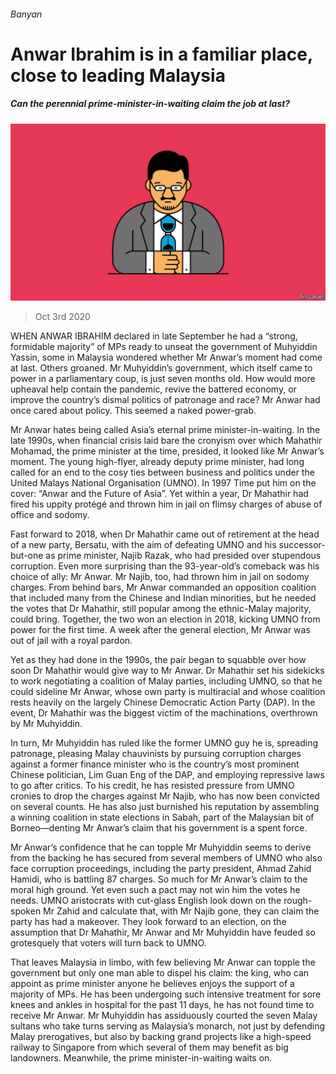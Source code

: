 ###### Banyan

# Anwar Ibrahim is in a familiar place, close to leading Malaysia 

##### Can the perennial prime-minister-in-waiting claim the job at last? 

![image](images/20201003_ASD001_0.jpg) 

> Oct 3rd 2020 


WHEN ANWAR IBRAHIM declared in late September he had a “strong, formidable majority” of MPs ready to unseat the government of Muhyiddin Yassin, some in Malaysia wondered whether Mr Anwar’s moment had come at last. Others groaned. Mr Muhyiddin’s government, which itself came to power in a parliamentary coup, is just seven months old. How would more upheaval help contain the pandemic, revive the battered economy, or improve the country’s dismal politics of patronage and race? Mr Anwar had once cared about policy. This seemed a naked power-grab.


Mr Anwar hates being called Asia’s eternal prime minister-in-waiting. In the late 1990s, when financial crisis laid bare the cronyism over which Mahathir Mohamad, the prime minister at the time, presided, it looked like Mr Anwar’s moment. The young high-flyer, already deputy prime minister, had long called for an end to the cosy ties between business and politics under the United Malays National Organisation (UMNO). In 1997 Time put him on the cover: “Anwar and the Future of Asia”. Yet within a year, Dr Mahathir had fired his uppity protégé and thrown him in jail on flimsy charges of abuse of office and sodomy.



Fast forward to 2018, when Dr Mahathir came out of retirement at the head of a new party, Bersatu, with the aim of defeating UMNO and his successor-but-one as prime minister, Najib Razak, who had presided over stupendous corruption. Even more surprising than the 93-year-old’s comeback was his choice of ally: Mr Anwar. Mr Najib, too, had thrown him in jail on sodomy charges. From behind bars, Mr Anwar commanded an opposition coalition that included many from the Chinese and Indian minorities, but he needed the votes that Dr Mahathir, still popular among the ethnic-Malay majority, could bring. Together, the two won an election in 2018, kicking UMNO from power for the first time. A week after the general election, Mr Anwar was out of jail with a royal pardon.


Yet as they had done in the 1990s, the pair began to squabble over how soon Dr Mahathir would give way to Mr Anwar. Dr Mahathir set his sidekicks to work negotiating a coalition of Malay parties, including UMNO, so that he could sideline Mr Anwar, whose own party is multiracial and whose coalition rests heavily on the largely Chinese Democratic Action Party (DAP). In the event, Dr Mahathir was the biggest victim of the machinations, overthrown by Mr Muhyiddin.


In turn, Mr Muhyiddin has ruled like the former UMNO guy he is, spreading patronage, pleasing Malay chauvinists by pursuing corruption charges against a former finance minister who is the country’s most prominent Chinese politician, Lim Guan Eng of the DAP, and employing repressive laws to go after critics. To his credit, he has resisted pressure from UMNO cronies to drop the charges against Mr Najib, who has now been convicted on several counts. He has also just burnished his reputation by assembling a winning coalition in state elections in Sabah, part of the Malaysian bit of Borneo—denting Mr Anwar’s claim that his government is a spent force.


Mr Anwar’s confidence that he can topple Mr Muhyiddin seems to derive from the backing he has secured from several members of UMNO who also face corruption proceedings, including the party president, Ahmad Zahid Hamidi, who is battling 87 charges. So much for Mr Anwar’s claim to the moral high ground. Yet even such a pact may not win him the votes he needs. UMNO aristocrats with cut-glass English look down on the rough-spoken Mr Zahid and calculate that, with Mr Najib gone, they can claim the party has had a makeover. They look forward to an election, on the assumption that Dr Mahathir, Mr Anwar and Mr Muhyiddin have feuded so grotesquely that voters will turn back to UMNO.


That leaves Malaysia in limbo, with few believing Mr Anwar can topple the government but only one man able to dispel his claim: the king, who can appoint as prime minister anyone he believes enjoys the support of a majority of MPs. He has been undergoing such intensive treatment for sore knees and ankles in hospital for the past 11 days, he has not found time to receive Mr Anwar. Mr Muhyiddin has assiduously courted the seven Malay sultans who take turns serving as Malaysia’s monarch, not just by defending Malay prerogatives, but also by backing grand projects like a high-speed railway to Singapore from which several of them may benefit as big landowners. Meanwhile, the prime minister-in-waiting waits on.

